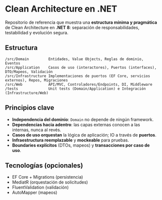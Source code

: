 # Clean Architecture en .NET

Repositorio de referencia que muestra una **estructura mínima y pragmática** de Clean Architecture en **.NET 8**: separación de responsabilidades, testabilidad y evolución segura.

## Estructura

```text
/src/Domain         Entidades, Value Objects, Reglas de dominio, Eventos
/src/Application    Casos de uso (interactores), Puertos (interfaces), DTO/Mapeos, Validación
/src/Infrastructure Implementaciones de puertos (EF Core, servicios externos), Repos, Migraciones
/src/Web            API/MVC, Controladores/Endpoints, DI, Middleware
/tests              Unit tests (Domain/Application) e Integración (Infrastructure/Web)
```

## Principios clave

* **Independencia del dominio**: `Domain` no depende de ningún framework.
* **Dependencias hacia adentro**: las capas externas conocen a las internas, nunca al revés.
* **Casos de uso orquestan** la lógica de aplicación; IO a través de **puertos**.
* **Infraestructura reemplazable** y **mockeable** para pruebas.
* **Boundaries explícitos** (DTOs, mapeos) y **transacciones por caso de uso**.

## Tecnologías (opcionales)

* EF Core + Migrations (persistencia)
* MediatR (orquestación de solicitudes)
* FluentValidation (validación)
* AutoMapper (mapeos)


